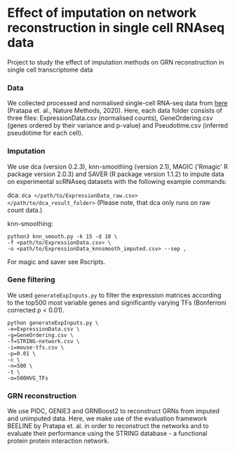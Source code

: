 # Effect of imputation on network reconstruction in single cell RNAseq data
Project to study the effect of imputation methods on GRN reconstruction in single cell transcriptome data

### Data

We collected processed and normalised single-cell RNA-seq data from [here](https://zenodo.org/record/3701939#.X6UYsHWYW-Y) (Pratapa et. al., Nature Methods, 2020). 
Here, each data folder consists of three files: ExpressionData.csv (normalised counts), GeneOrdering.csv (genes ordered by their variance and p-value) and Pseudotime.csv (inferred pseudotime for each cell).

### Imputation
We use dca (version 0.2.3), knn-smoothing (version 2.1), MAGIC ('Rmagic' R package version 2.0.3) and SAVER (R package version 1.1.2) to impute data on experimental scRNAseq datasets with the following example commands:

dca:
`dca </path/to/ExpressionData_raw.csv> </path/to/dca_result_folder>` (Please note, that dca only runs on raw count data.)

knn-smoothing:
```
python3 knn_smooth.py -k 15 -d 10 \
-f <path/to/ExpressionData.csv> \
-o <path/to/ExpressionData_knnsmooth_imputed.csv> --sep ,
```

For magic and saver see Rscripts.



### Gene filtering

We used `generateExpInputs.py` to filter the expression matrices according to the top500 most variable genes and significantly varying TFs (Bonferroni corrected p < 0.01).  

```
python generateExpInputs.py \
-e=ExpressionData.csv \
-g=GeneOrdering.csv \
-f=STRING-network.csv \
-i=mouse-tfs.csv \
-p=0.01 \
-c \
-n=500 \
-t \
-o=500HVG_TFs
```


### GRN reconstruction
We use PIDC, GENIE3 and GRNBoost2 to reconstruct GRNs from imputed and unimputed data.
Here, we make use of the evaluation framework BEELINE by Pratapa et. al. in order to reconstruct the networks and to evaluate their performance using the STRING database - a functional protein protein interaction network.
